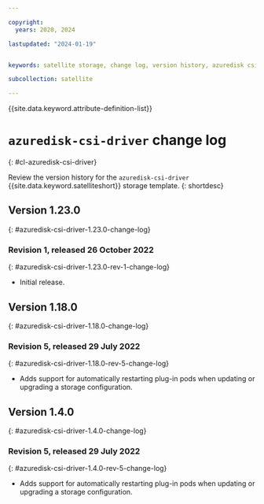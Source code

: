 ```yaml
---

copyright:
  years: 2020, 2024

lastupdated: "2024-01-19"


keywords: satellite storage, change log, version history, azuredisk csi driver

subcollection: satellite

---
```


{{site.data.keyword.attribute-definition-list}}

# `azuredisk-csi-driver` change log
{: #cl-azuredisk-csi-driver}

Review the version history for the `azuredisk-csi-driver` {{site.data.keyword.satelliteshort}} storage template.
{: shortdesc}

## Version 1.23.0
{: #azuredisk-csi-driver-1.23.0-change-log}


### Revision 1, released 26 October 2022
{: #azuredisk-csi-driver-1.23.0-rev-1-change-log}


- Initial release.


## Version 1.18.0
{: #azuredisk-csi-driver-1.18.0-change-log}


### Revision 5, released 29 July 2022
{: #azuredisk-csi-driver-1.18.0-rev-5-change-log}


- Adds support for automatically restarting plug-in pods when updating or upgrading a storage configuration.


## Version 1.4.0
{: #azuredisk-csi-driver-1.4.0-change-log}


### Revision 5, released 29 July 2022
{: #azuredisk-csi-driver-1.4.0-rev-5-change-log}


- Adds support for automatically restarting plug-in pods when updating or upgrading a storage configuration.



